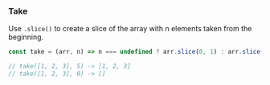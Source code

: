 ### Take

Use `.slice()` to create a slice of the array with n elements taken from the beginning.

```js
const take = (arr, n) => n === undefined ? arr.slice(0, 1) : arr.slice(0, n);

// take([1, 2, 3], 5) -> [1, 2, 3]
// take([1, 2, 3], 0) -> []
```
